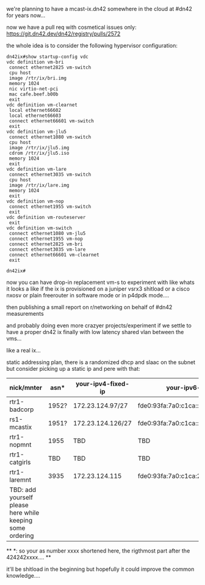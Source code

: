 we're planning to have a mcast-ix.dn42 somewhere in the cloud at #dn42 for years now...

now we have a pull req with cosmetical issues only: https://git.dn42.dev/dn42/registry/pulls/2572

the whole idea is to consider the following hypervisor configuration:

```
dn42ix#show startup-config vdc                                                                                        
vdc definition vm-bri
 connect ethernet2825 vm-switch
 cpu host
 image /rtr/ix/bri.img
 memory 1024
 nic virtio-net-pci
 mac cafe.beef.b00b
 exit
vdc definition vm-clearnet
 local ethernet66602
 local ethernet66603
 connect ethernet66601 vm-switch
 exit
vdc definition vm-jlu5
 connect ethernet1080 vm-switch
 cpu host
 image /rtr/ix/jlu5.img
 cdrom /rtr/ix/jlu5.iso
 memory 1024
 exit
vdc definition vm-lare
 connect ethernet3035 vm-switch
 cpu host
 image /rtr/ix/lare.img
 memory 1024
 exit
vdc definition vm-nop
 connect ethernet1955 vm-switch
 exit
vdc definition vm-routeserver
 exit              
vdc definition vm-switch
 connect ethernet1080 vm-jlu5
 connect ethernet1955 vm-nop
 connect ethernet2825 vm-bri
 connect ethernet3035 vm-lare
 connect ethernet66601 vm-clearnet
 exit

dn42ix#      
```

now you can have drop-in replacement vm-s to experiment with like whats it looks a like if the ix is provisioned on a juniper vsrx3 shitload or a cisco nxosv or plain freerouter in software mode or in p4dpdk mode.... 

then publishing a small report on r/networking on behalf of #dn42 measurements

and probably doing even more crazyer projects/experiment if we settle to have a proper dn42 ix finally with low latency shared vlan between the vms...

like a real ix...

static addressing plan, there is a randomized dhcp and slaac on the subnet but consider picking up a static ip and pere with that:

| nick/mnter    |  asn* | your-ipv4-fixed-ip | your-ipv6-fixed-ip                    | your-ipv6-linklocal      |
| ------------- | ----- | ------------------ | ------------------------------------- | ------------------------ |
| rtr1-badcorp  | 1952? | 172.23.124.97/27   | fde0:93fa:7a0:c1ca::666/64            | fe80::260:54ff:fe33:2178 |
| rs1-mcastix   | 1951? | 172.23.124.126/27  | fde0:93fa:7a0:c1ca::179/64            | TBD                      |
| rtr1-nopmnt   | 1955  | TBD                | TBD                                   | TBD                      |
| rtr1-catgirls | TBD   | TBD                | TBD                                   | TBD                      |
| rtr1-laremnt  | 3935  | 172.23.124.115     | fde0:93fa:7a0:c1ca:21f:45ff:fe11:7356 | fe80::21f:45ff:fe11:7356 |
| TBD: add yourself please here while keeping some ordering                                                     |

** *: so your as number xxxx shortened here, the rigthmost part after the 424242xxxx.... **







it'll be shitload in the beginning but hopefully it could improve the common knowledge....

